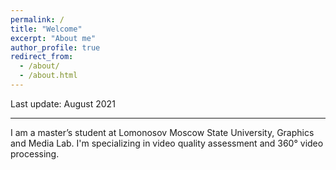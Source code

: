 ```yaml
---
permalink: /
title: "Welcome"
excerpt: "About me"
author_profile: true
redirect_from: 
  - /about/
  - /about.html
---
```


Last update: August 2021

---
I am a master’s student at Lomonosov Moscow State University, Graphics and Media Lab. I'm specializing in video quality assessment and 360° video processing.